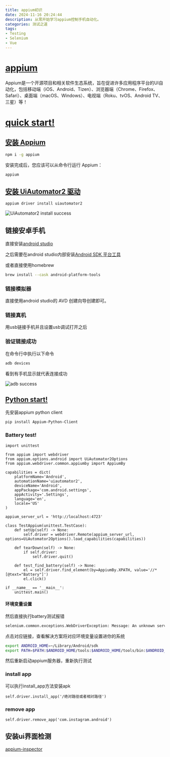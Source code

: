 ```yaml
---
title: appium初识
date: 2024-11-16 20:24:44
description: 从零开始学习appium控制手机自动化。
categories: 测试之道
tags: 
- Testing
- Selenium
- Vue
---
```


# [appium](https://appium.io/docs/zh/latest/)

Appium是一个开源项目和相关软件生态系统，旨在促进许多应用程序平台的UI自动化，包括移动端（iOS、Android、Tizen）、浏览器端（Chrome、Firefox、Safari）、桌面端（macOS、Windows）、电视端（Roku、tvOS、Android TV、三星）等！

# [quick start!](https://appium.io/docs/zh/latest/quickstart/)

## [安装 Appium](https://appium.io/docs/zh/latest/quickstart/install/)

```bash
npm i -g appium
```

安装完成后，您应该可以从命令行运行 Appium：

```bash
appium
```

## [安装 UiAutomator2 驱动](https://appium.io/docs/zh/latest/quickstart/uiauto2-driver/)

```bash
appium driver install uiautomator2
```

![UiAutomator2 install success](UiAutomator2_install.png)

## 链接安卓手机

直接安装[android studio](https://developer.android.com/studio?hl=zh-cn)

之后需要在android studio内部安装[Android SDK 平台工具](https://developer.android.com/tools/releases/platform-tools?hl=zh-cn)

或者直接使用homebrew

```bash
brew install --cask android-platform-tools
```

### 链接模拟器

直接使用android studio的 AVD 创建向导创建即可。

### 链接真机

用usb链接手机并且设置usb调试打开之后

### 验证链接成功

在命令行中执行以下命令

```bash
adb devices
```

看到有手机显示就代表连接成功

![adb success](adb_success.png)

## [Python start!](https://appium.io/docs/zh/latest/quickstart/test-py/)


先安装appium python client

```bash
pip install Appium-Python-Client
```

### Battery test!

```python3
import unittest

from appium import webdriver
from appium.options.android import UiAutomator2Options
from appium.webdriver.common.appiumby import AppiumBy

capabilities = dict(
    platformName='Android',
    automationName='uiautomator2',
    deviceName='Android',
    appPackage='com.android.settings',
    appActivity='.Settings',
    language='en',
    locale='US'
)

appium_server_url = 'http://localhost:4723'

class TestAppium(unittest.TestCase):
    def setUp(self) -> None:
        self.driver = webdriver.Remote(appium_server_url, options=UiAutomator2Options().load_capabilities(capabilities))

    def tearDown(self) -> None:
        if self.driver:
            self.driver.quit()

    def test_find_battery(self) -> None:
        el = self.driver.find_element(by=AppiumBy.XPATH, value='//*[@text="Battery"]')
        el.click()

if __name__ == '__main__':
    unittest.main()
```

#### 环境变量设置

然后直接执行battery测试报错

```bash
selenium.common.exceptions.WebDriverException: Message: An unknown server-side error occurred while processing the command. Original error: Neither ANDROID_HOME nor ANDROID_SDK_ROOT environment variable was exported. Read https://developer.android.com/studio/command-line/variables for more details
```

点击对应链接，查看解决方案将对应环境变量设置进你的系统

```bash
export ANDROID_HOME=~/Library/Android/sdk
export PATH=$PATH:$ANDROID_HOME/tools:$ANDROID_HOME/tools/bin:$ANDROID_HOME/platform-tools
```

然后重新启动appium服务器，重新执行测试

### install app

可以执行install_app方法安装apk

```python3
self.driver.install_app('/绝对路径或者相对路径')
```

### remove app

```python3
self.driver.remove_app('com.instagram.android')
```

## 安装ui界面检测

[appium-inspector](https://github.com/appium/appium-inspector/releases)